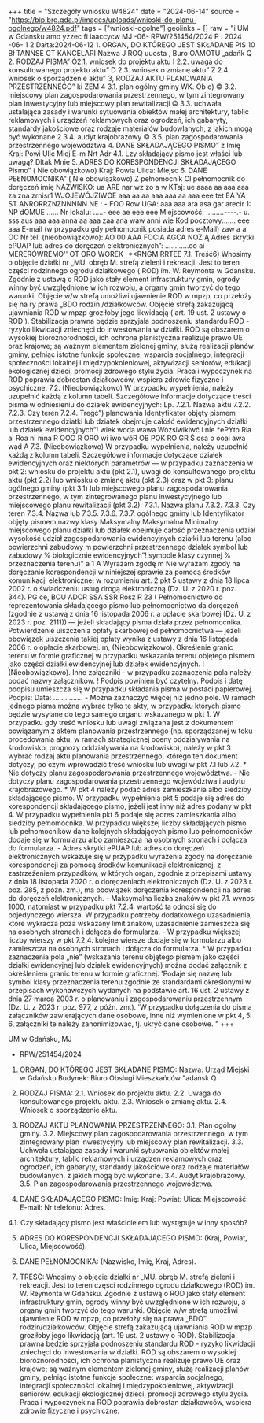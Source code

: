 +++
title = "Szczegóły wniosku W4824"
date = "2024-06-14"
source = "https://bip.brg.gda.pl/images/uploads/wnioski-do-planu-ogolnego/w4824.pdf"
tags = ["wnioski-ogolne"]
geolinks = []
raw = "i UM w Gdansku amo yzzec fi iaaccycw MJ -06- RPW/251454/2024 P : 2024 -06- 1 2 Dałta:2024-06-12 1. ORGAN, DO KTÓREGO JEST SKŁADANE PIS 10 Bł TANNSE CT KANCELARI   Nazwa  J ROQ uuosta , Buro OAMOTU „adańk Q 2. RODZAJ PISMA” Ó2.1. wniosek do projektu aktu I 2.2. uwaga do konsultowanego projektu aktu” D 2.3. wniosek o zmianę aktu” Z 2.4. wniosek o sporządzenie aktu” 3, RODZAJ AKTU PLANOWANIA PRZESTRZENNEGO” ki ZEM 4 3.1. plan ogólny gminy WK. Ob o) © 3.2. miejscowy plan zagospodarowania przestrzennego, w tym zintegrowany plan inwestycyjny lub miejscowy plan rewitalizacji © 3.3. uchwała ustalająca zasady i warunki sytuowania obiektów małej architektury, tablic reklamowych i urządzeń reklamowych oraz ogrodzeń, ich gabaryty, standardy jakościowe oraz rodzaje materiałów budowlanych, z jakich mogą być wykonane 2 3.4. audyt krajobrazowy © 3.5. plan zagospodarowania przestrzennego województwa 4. DANE SKŁADAJĄCEGO PISMO” z Imię Kraj: Powi Ulic Miej E-m Nrt Adr 4.1. Lzy składający pismo jest właści lub uwagą? Dltak Mnie 5. ADRES DO KORESPONDENCJI SKŁADAJĄCEGO Pismo” ( Nie obowiązkowo) Kraj: Powia Ulica: Miejsc 6. DANE PEŁNOMOCNIKA” ( Nie obowiązkowo) Z pełnomocnik CI pełnomocnik do doręczeń imię  NAZWISKO: ua ARE nar wz zo a w KTaj: ue aaaa aa aaa aaa za zna zrnisr1 WJOJEWÓJZIWOE aaa aa aa aaa aaa aa aaa eee tet EA YA ST ANRORRZNZNNNNN NE  : - FOO Row UGA: aaa aaa ara asa gar arecir 1: NP dOMUE ...... Nr lokalu: .....- eee ae eee eee Miejscowość: .........----.- u. sss aus aaa aaa anna aa aaa zaa ana waw anni wie Kod pocztowy:...... eee aaa E-mail (w przypadku gdy pełnomocnik posiada adres e-Mail) zaw a a OC Nr tel. (nieobowiązkowo): AO 00 AAA FOCIA AGCA NOZ Ą Adres skrytki ePUAP lub adres do doręczeń elektronicznych”: ............oo ai MERERÓWREMO'' OT ORO WOREK -*<RNGMIRRTEE 7.1. Treść6) Wnosimy o objęcie działki nr „MU. obręb M. strefą zieleni i rekreacji. Jest to teren części rodzinnego ogrodu działkowego ( ROD) im. W. Reymonta w Gdańsku. Zgodnie z ustawą o ROD jako stały element infrastruktury gmin, ogrody winny być uwzględnione w ich rozwoju, a organy gmin tworzyć do tego warunki. Objęcie w/w strefą umożliwi ujawnienie ROD w mpzp, co przełoży się na ry prawa „BDO rodzin /działkowców. Objęcie strefą zakazującą ujawniania ROD w mpzp groziłoby jego likwidacją ( art. 19 ust. 2 ustawy o ROD ). Stabilizacja prawna będzie sprzyjała podnoszeniu standardu ROD - ryzyko likwidacji zniechęci do inwestowania w działki. ROD są obszarem o wysokiej bioróżnorodności, ich ochrona planistyczna realizuje prawo UE oraz krajowe; są ważnym elementem zielonej gminy, służą realizacji planów gminy, pełniąc istotne funkcje społeczne: wsparcia socjalnego, integracji społeczności lokalnej i międzypokoleniowej, aktywizacji seniorów, edukacji ekologicznej dzieci, promocji zdrowego stylu życia. Praca i wypoczynek na ROD poprawia dobrostan działkowców, wspiera zdrowie fizyczne i psychiczne. 7.2. (Nieobowiązkowo) W przypadku wypełnienia, należy uzupełnić każdą z kolumn tabeli. Szczegółowe informacje dotyczące treści pisma w odniesieniu do działek ewidencyjnych: Lp.  7.2.1. Nazwa aktu 7.2.2. 7.2.3. Czy teren 7.2.4. Tregć”) planowania Identyfikator objęty pismem przestrzennego dziatki lub dziatek obejmuje całość ewidencyjnych działki lub działek ewidencyjnych”! wiek woda wawa Wóżsiwikiwć l nie *ePYto Ria ai Roa ni mna R OOO R ORO wi iwo wóR OB POK RO GR Ś osa o ooai awa wad A 7.3. (Nieobowiązkowo) W przypadku wypełnienia, należy uzupełnić każdą z kolumn tabeli. Szczegółowe informacje dotyczące działek ewidencyjnych oraz niektórych parametrów — w przypadku zaznaczenia w pkt 2: wniosku do projektu aktu (pkt 2.1), uwagi do konsultowanego projektu aktu (pkt 2.2) lub wniosku o zmianę aktu (pkt 2.3) oraz w pkt 3: planu ogólnego gminy (pkt 3.1) lub miejscowego planu zagospodarowania przestrzennego, w tym zintegrowanego planu inwestycyjnego lub miejscowego planu rewitalizacji (pkt 3.2): 7.3.1. Nazwa planu 7.3.2. 7.3.3. Czy teren 7.3.4. Nazwa lub 7.3.5. 7.3.6. 7.3.7. ogólnego gminy lub Identyfikator objęty pismem nazwy klasy Maksymalny Maksymalna Minimalny miejscowego planu  działki lub działek  obejmuje całość przeznaczenia udział wysokość udział zagospodarowania ewidencyjnych działki lub terenu (albo powierzchni zabudowy m powierzchni przestrzennego działek symbol lub zabudowy % biologicznie ewidencyjnych”! symbole klasy czynnej % przeznaczenia terenu)” a 1 A Wyrażam zgodę m Nie wyrażam zgody na doręczanie korespondencji w niniejszej sprawie za pomocą środków komunikacji elektronicznej w rozumieniu art. 2 pkt 5 ustawy z dnia 18 lipca 2002 r. o świadczeniu usług drogą elektroniczną (Dz. U. z 2020 r. poz. 344). PG ce, BOU ADCR SSA SSR Rosz R 23 ( Pełnomocnictwo do reprezentowania składającego pismo lub pełnomocnictwo da doręczeń (zgodnie z ustawą z dnia 16 listopada 2006 r. a opłacie skarbowej (Dz. U. z 2023 r. poz. 2111)) — jeżeli składający pisma działa przez pełnomocnika.  Potwierdzenie uiszczenia opłaty skarbowej od pełnomocnictwa — jeżeli obowiązek uiszczenia takiej opłaty wynika z ustawy z dnia 16 listopada 2006 r. o opłacie skarbowej. m, (Nieobowiązkowo). Określenie granic terenu w formie graficznej w przypadku wskazania terenu objętego pismem jako części działki ewidencyjnej lub działek ewidencyjnych. I (Nieobowiązkowo). Inne załączniki - w przypadku zaznaczenia pola należy podać nazwy załączników. ! Podpis powinien być czytelny. Podpis i datę podpisu umieszcza się w przypadku składania pisma w postaci papierowej. Podpis: Data: ............... - Można zaznaczyć więcej niż jedno pole. W ramach jednego pisma można wybrać tylko te akty, w przypadku których pismo będzie wysyłane do tego samego organu wskazanego w pkt 1. W przypadku gdy treść wniosku lub uwagi związana jest z dokumentem powiązanym z aktem planowania przestrzennego (np. sporządzanej w toku procedowania aktu, w ramach strategicznej oceny oddziaływania na środowisko, prognozy oddziaływania na środowisko), należy w pkt 3 wybrać rodzaj aktu planowania przestrzennego, którego ten dokument dotyczy, po czym wprowadzić treść wniosku lub uwagi w pkt 7.1 lub 7.2. * Nie dotyczy planu zagospodarowania przestrzennego województwa. - Nie dotyczy planu zagospodarowania przestrzennego województwa i audytu krajobrazowego. * W pkt 4 należy podać adres zamieszkania albo siedziby składającego pismo. W przypadku wypełnienia pkt 5 podaje się adres do korespondencji składającego pismo, jeżeli jest inny niż adres podany w pkt 4. W przypadku wypełnienia pkt 6 podaje się adres zamieszkania albo siedziby pełnomocnika. W przypadku większej liczby składających pismo lub pełnomocników dane kolejnych składających pismo lub pełnomocników dodaje się w formularzu albo zamieszcza na osobnych stronach i dołącza do formularza. - Adres skrytki ePUAP lub adres do doręczeń elektronicznych wskazuje się w przypadku wyrażenia zgody na doręczanie korespondencji za pomocą środków komunikacji elektronicznej, z zastrzeżeniem przypadków, w których organ, zgodnie z przepisami ustawy z dnia 18 listopada 2020 r. o doręczeniach elektronicznych (Dz. U. z 2023 r. poz. 285, z późn. zm.), ma obowiązek doręczenia korespondencji na adres do doręczeń elektronicznych. - Maksymalna liczba znaków w pkt 7.1. wynosi 1000, natomiast w przypadku pkt 7.2.4. wartość ta odnosi się do pojedynczego wiersza. W przypadku potrzeby dodatkowego uzasadnienia, które wykracza poza wskazany limit znaków, uzasadnienie zamieszcza się na osobnych stronach i dołącza do formularza. - W przypadku większej liczby wierszy w pkt 7.2.4. kolejne wiersze dodaje się w formularzu albo zamieszcza na osobnych stronach i dołącza do formularza. * W przypadku zaznaczenia pola „nie” (wskazania terenu objętego pismem jako części działki ewidencyjnej lub działek ewidencyjnych) można dodać załącznik z określeniem granic terenu w formie graficznej. 'Podaje się nazwę lub symbol klasy przeznaczenia terenu zgodnie ze standardami określonymi w przepisach wykonawczych wydanych na podstawie art. 16 ust. 2 ustawy z dnia 27 marca 2003 r. o planowaniu i zagospodarowaniu przestrzennym (Dz. U. z 2023 r. poz. 977, z późn. zm.). 'W przypadku dołączenia do pisma załączników zawierających dane osobowe, inne niż wymienione w pkt 4, 5i 6, załączniki te należy zanonimizować, tj. ukryć dane osobowe. "
+++

UM w Gdańsku,
MJ
- RPW/251454/2024

1. ORGAN, DO KTÓREGO JEST SKŁADANE PISMO:
Nazwa: Urząd Miejski w Gdańsku
Budynek: Biuro Obsługi Mieszkańców "adańsk Q

2. RODZAJ PISMA:
2.1. Wniosek do projektu aktu.
2.2. Uwaga do konsultowanego projektu aktu.
2.3. Wniosek o zmianę aktu.
2.4. Wniosek o sporządzenie aktu.

3. RODZAJ AKTU PLANOWANIA PRZESTRZENNEGO:
3.1. Plan ogólny gminy.
3.2. Miejscowy plan zagospodarowania przestrzennego, w tym zintegrowany plan inwestycyjny lub miejscowy plan rewitalizacji.
3.3. Uchwała ustalająca zasady i warunki sytuowania obiektów małej architektury, tablic reklamowych i urządzeń reklamowych oraz ogrodzeń, ich gabaryty, standardy jakościowe oraz rodzaje materiałów budowlanych, z jakich mogą być wykonane.
3.4. Audyt krajobrazowy.
3.5. Plan zagospodarowania przestrzennego województwa.

4. DANE SKŁADAJĄCEGO PISMO:
Imię:
Kraj:
Powiat:
Ulica:
Miejscowość:
E-mail:
Nr telefonu:
Adres.

4.1. Czy składający pismo jest właścicielem lub występuje w inny sposób?

5. ADRES DO KORESPONDENCJI SKŁADAJĄCEGO PISMO:
(Kraj, Powiat, Ulica, Miejscowość).

6. DANE PEŁNOMOCNIKA:
(Nazwisko, Imię, Kraj, Adres).

7. TREŚĆ:
Wnosimy o objęcie działki nr „MU. obręb M. strefą zieleni i rekreacji. Jest to teren części rodzinnego ogrodu działkowego (ROD) im. W. Reymonta w Gdańsku. Zgodnie z ustawą o ROD jako stały element infrastruktury gmin, ogrody winny być uwzględnione w ich rozwoju, a organy gmin tworzyć do tego warunki. Objęcie w/w strefą umożliwi ujawnienie ROD w mpzp, co przełoży się na prawa „BDO” rodzin/działkowców. Objęcie strefą zakazującą ujawniania ROD w mpzp groziłoby jego likwidacją (art. 19 ust. 2 ustawy o ROD). Stabilizacja prawna będzie sprzyjała podnoszeniu standardu ROD - ryzyko likwidacji zniechęci do inwestowania w działki. ROD są obszarem o wysokiej bioróżnorodności, ich ochrona planistyczna realizuje prawo UE oraz krajowe; są ważnym elementem zielonej gminy, służą realizacji planów gminy, pełniąc istotne funkcje społeczne: wsparcia socjalnego, integracji społeczności lokalnej i międzypokoleniowej, aktywizacji seniorów, edukacji ekologicznej dzieci, promocji zdrowego stylu życia. Praca i wypoczynek na ROD poprawia dobrostan działkowców, wspiera zdrowie fizyczne i psychiczne.


